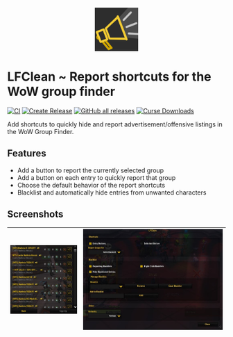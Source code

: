 <p align="center"> <img src="https://github.com/Dadum/LFClean/blob/main/assets/icon/Icon.png" width="100" height="100"></p>

# LFClean ~ Report shortcuts for the WoW group finder
[![CI](https://github.com/Dadum/LFClean/actions/workflows/ci.yml/badge.svg)](https://github.com/Dadum/LFClean/actions/workflows/ci.yml)
[![Create Release](https://github.com/Dadum/LFClean/actions/workflows/release.yml/badge.svg)](https://github.com/Dadum/LFClean/actions/workflows/release.yml)
[![GitHub all releases](https://img.shields.io/github/downloads/dadum/lfclean/total?color=blue&logo=github)](https://github.com/Dadum/LFClean/releases)
[![Curse Downloads](http://cf.way2muchnoise.eu/479867.svg)](https://www.curseforge.com/wow/addons/lfclean)

Add shortcuts to quickly hide and report advertisement/offensive listings in the WoW Group Finder.

## Features
* Add a button to report the currently selected group
* Add a button on each entry to quickly report that group
* Choose the default behavior of the report shortcuts
* Blacklist and automatically hide entries from unwanted characters 

## Screenshots

| ![](https://github.com/Dadum/LFClean/blob/main/assets/screenshots/LFClean%20screenshot.jpg) | ![](https://github.com/Dadum/LFClean/blob/main/assets/screenshots/LFClean%20conf.jpg) |
| --- | --- |
